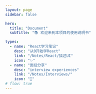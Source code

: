 ```yaml
---
layout: page
sidebar: false

hero:
  title: "Document"
  subTitle: "📚 欢迎来到本项目的使用说明书"

types:
  - name: "React学习笔记"
    desc: "从0开始学React"
    link: "/Notes/React/描述UI"
    icon: "✨"
  - name: "面经分享"
    desc: "interview experiences"
    link: "/Notes/Interviews/"
    icon: "🏃"
# flow: true
---
```


<script setup>
import BlogArchive from '../../.vitepress/views/BlogArchive.vue'
</script>

<BlogArchive/>
